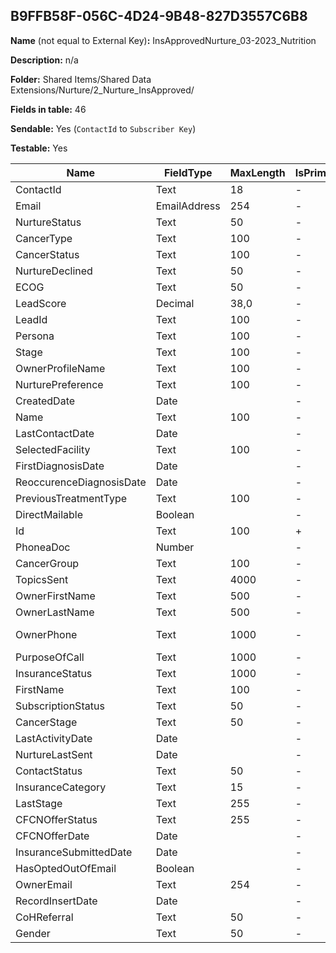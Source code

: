 ## B9FFB58F-056C-4D24-9B48-827D3557C6B8

**Name** (not equal to External Key)**:** InsApprovedNurture_03-2023_Nutrition

**Description:** n/a

**Folder:** Shared Items/Shared Data Extensions/Nurture/2_Nurture_InsApproved/

**Fields in table:** 46

**Sendable:** Yes (`ContactId` to `Subscriber Key`)

**Testable:** Yes

| Name | FieldType | MaxLength | IsPrimaryKey | IsNullable | DefaultValue |
| --- | --- | --- | --- | --- | --- |
| ContactId | Text | 18 | - | - |  |
| Email | EmailAddress | 254 | - | + |  |
| NurtureStatus | Text | 50 | - | + |  |
| CancerType | Text | 100 | - | + |  |
| CancerStatus | Text | 100 | - | + |  |
| NurtureDeclined | Text | 50 | - | + |  |
| ECOG | Text | 50 | - | + |  |
| LeadScore | Decimal | 38,0 | - | + |  |
| LeadId | Text | 100 | - | + |  |
| Persona | Text | 100 | - | + |  |
| Stage | Text | 100 | - | + |  |
| OwnerProfileName | Text | 100 | - | + |  |
| NurturePreference | Text | 100 | - | + |  |
| CreatedDate | Date |  | - | + |  |
| Name | Text | 100 | - | + |  |
| LastContactDate | Date |  | - | + |  |
| SelectedFacility | Text | 100 | - | + |  |
| FirstDiagnosisDate | Date |  | - | + |  |
| ReoccurenceDiagnosisDate | Date |  | - | + |  |
| PreviousTreatmentType | Text | 100 | - | + |  |
| DirectMailable | Boolean |  | - | + |  |
| Id | Text | 100 | + | - |  |
| PhoneaDoc | Number |  | - | + |  |
| CancerGroup | Text | 100 | - | + |  |
| TopicsSent | Text | 4000 | - | + |  |
| OwnerFirstName | Text | 500 | - | + |  |
| OwnerLastName | Text | 500 | - | + |  |
| OwnerPhone | Text | 1000 | - | + | 800-204-8900 |
| PurposeOfCall | Text | 1000 | - | + |  |
| InsuranceStatus | Text | 1000 | - | + |  |
| FirstName | Text | 100 | - | + |  |
| SubscriptionStatus | Text | 50 | - | + |  |
| CancerStage | Text | 50 | - | + |  |
| LastActivityDate | Date |  | - | + |  |
| NurtureLastSent | Date |  | - | + |  |
| ContactStatus | Text | 50 | - | + |  |
| InsuranceCategory | Text | 15 | - | + |  |
| LastStage | Text | 255 | - | + |  |
| CFCNOfferStatus | Text | 255 | - | + |  |
| CFCNOfferDate | Date |  | - | + |  |
| InsuranceSubmittedDate | Date |  | - | + |  |
| HasOptedOutOfEmail | Boolean |  | - | + |  |
| OwnerEmail | Text | 254 | - | + |  |
| RecordInsertDate | Date |  | - | + | GetDate() |
| CoHReferral | Text | 50 | - | + |  |
| Gender | Text | 50 | - | + |  |
